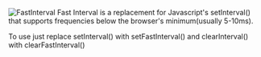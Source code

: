 ![FastInterval](http://i.imgur.com/uzc8kYB.png)
Fast Interval is a replacement for Javascript's setInterval() that supports frequencies below the browser's minimum(usually 5-10ms).


To use just replace setInterval() with setFastInterval() and clearInterval() with clearFastInterval()
